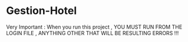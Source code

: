 # Gestion-Hotel

Very Important : When you run this project , YOU MUST RUN FROM THE LOGIN FILE , ANYTHING OTHER THAT WILL BE RESULTING ERRORS !!!